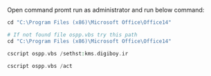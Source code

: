 Open command promt run as administrator and run below command:
```php
cd "C:\Program Files (x86)\Microsoft Office\Office14"

# If not found file ospp.vbs try this path
cd "C:\Program Files (x86)\Microsoft Office\Office14"

cscript ospp.vbs /sethst:kms.digiboy.ir

cscript ospp.vbs /act
```
